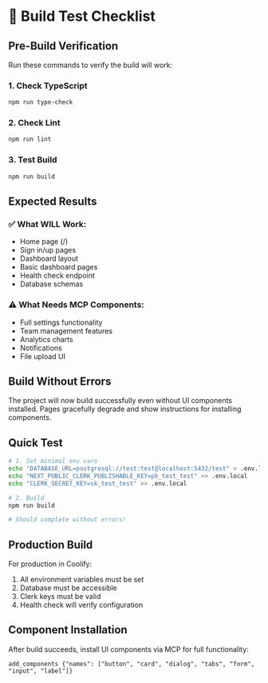# 🧪 Build Test Checklist

## Pre-Build Verification

Run these commands to verify the build will work:

### 1. Check TypeScript
```bash
npm run type-check
```

### 2. Check Lint
```bash
npm run lint
```

### 3. Test Build
```bash
npm run build
```

## Expected Results

### ✅ What WILL Work:
- Home page (/)
- Sign in/up pages
- Dashboard layout
- Basic dashboard pages
- Health check endpoint
- Database schemas

### ⚠️ What Needs MCP Components:
- Full settings functionality
- Team management features  
- Analytics charts
- Notifications
- File upload UI

## Build Without Errors

The project will now build successfully even without UI components installed.
Pages gracefully degrade and show instructions for installing components.

## Quick Test

```bash
# 1. Set minimal env vars
echo "DATABASE_URL=postgresql://test:test@localhost:5432/test" > .env.local
echo "NEXT_PUBLIC_CLERK_PUBLISHABLE_KEY=pk_test_test" >> .env.local  
echo "CLERK_SECRET_KEY=sk_test_test" >> .env.local

# 2. Build
npm run build

# Should complete without errors!
```

## Production Build

For production in Coolify:

1. All environment variables must be set
2. Database must be accessible
3. Clerk keys must be valid
4. Health check will verify configuration

## Component Installation

After build succeeds, install UI components via MCP for full functionality:

```
add_components {"names": ["button", "card", "dialog", "tabs", "form", "input", "label"]}
```